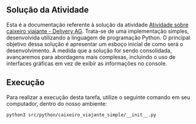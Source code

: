 ## Solução da Atividade

Esta é a documentação referente à solução da atividade [Atividade sobre caixeiro viajante - Delivery AG](../../../../doc/classroom-tasks/01-delivery-ag.md). Trata-se de uma implementação simples, desenvolvida utilizando a linguagem de programação Python. 
O principal objetivo dessa solução é apresentar um esboço inicial de como será o desenvolvimento. 
À medida que a solução for sendo consolidada, avançaremos para abordagens mais complexas, incluindo o uso de interfaces gráficas em vez de exibir as informações no console.

## Execução

Para realizar a execução desta tarefa, utilize o seguinte comando em seu computador, dentro do nosso ambiente:

```shell
python3 src/python/caixeiro_viajante_simple/__init__.py
```
